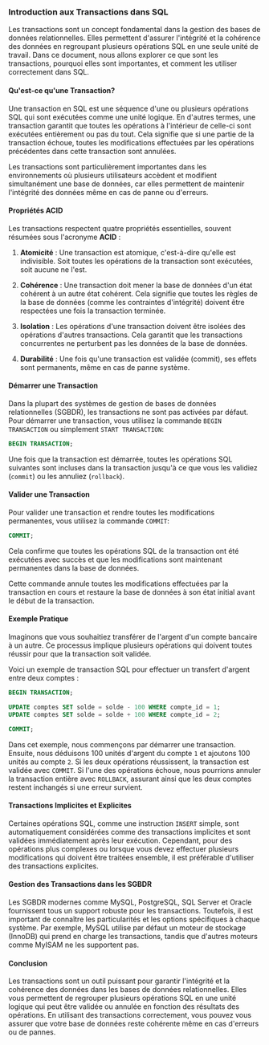 ### Introduction aux Transactions dans SQL

Les transactions sont un concept fondamental dans la gestion des bases de données relationnelles. Elles permettent d'assurer l'intégrité et la cohérence des données en regroupant plusieurs opérations SQL en une seule unité de travail. Dans ce document, nous allons explorer ce que sont les transactions, pourquoi elles sont importantes, et comment les utiliser correctement dans SQL.

#### Qu'est-ce qu'une Transaction?

Une transaction en SQL est une séquence d'une ou plusieurs opérations SQL qui sont exécutées comme une unité logique. En d'autres termes, une transaction garantit que toutes les opérations à l'intérieur de celle-ci sont exécutées entièrement ou pas du tout. Cela signifie que si une partie de la transaction échoue, toutes les modifications effectuées par les opérations précédentes dans cette transaction sont annulées.

Les transactions sont particulièrement importantes dans les environnements où plusieurs utilisateurs accèdent et modifient simultanément une base de données, car elles permettent de maintenir l'intégrité des données même en cas de panne ou d'erreurs.

#### Propriétés ACID

Les transactions respectent quatre propriétés essentielles, souvent résumées sous l'acronyme **ACID** :

1. **Atomicité** : Une transaction est atomique, c'est-à-dire qu'elle est indivisible. Soit toutes les opérations de la transaction sont exécutées, soit aucune ne l'est.

2. **Cohérence** : Une transaction doit mener la base de données d'un état cohérent à un autre état cohérent. Cela signifie que toutes les règles de la base de données (comme les contraintes d'intégrité) doivent être respectées une fois la transaction terminée.

3. **Isolation** : Les opérations d'une transaction doivent être isolées des opérations d'autres transactions. Cela garantit que les transactions concurrentes ne perturbent pas les données de la base de données.

4. **Durabilité** : Une fois qu'une transaction est validée (commit), ses effets sont permanents, même en cas de panne système.

#### Démarrer une Transaction

Dans la plupart des systèmes de gestion de bases de données relationnelles (SGBDR), les transactions ne sont pas activées par défaut. Pour démarrer une transaction, vous utilisez la commande `BEGIN TRANSACTION` ou simplement `START TRANSACTION`:

```sql
BEGIN TRANSACTION;
```

Une fois que la transaction est démarrée, toutes les opérations SQL suivantes sont incluses dans la transaction jusqu'à ce que vous les validiez (`commit`) ou les annuliez (`rollback`).

#### Valider une Transaction

Pour valider une transaction et rendre toutes les modifications permanentes, vous utilisez la commande `COMMIT`:

```sql
COMMIT;
```

Cela confirme que toutes les opérations SQL de la transaction ont été exécutées avec succès et que les modifications sont maintenant permanentes dans la base de données.

Cette commande annule toutes les modifications effectuées par la transaction en cours et restaure la base de données à son état initial avant le début de la transaction.

#### Exemple Pratique

Imaginons que vous souhaitiez transférer de l'argent d'un compte bancaire à un autre. Ce processus implique plusieurs opérations qui doivent toutes réussir pour que la transaction soit validée.

Voici un exemple de transaction SQL pour effectuer un transfert d'argent entre deux comptes :

```sql
BEGIN TRANSACTION;

UPDATE comptes SET solde = solde - 100 WHERE compte_id = 1;
UPDATE comptes SET solde = solde + 100 WHERE compte_id = 2;

COMMIT;
```

Dans cet exemple, nous commençons par démarrer une transaction. Ensuite, nous déduisons 100 unités d'argent du compte `1` et ajoutons 100 unités au compte `2`. Si les deux opérations réussissent, la transaction est validée avec `COMMIT`. Si l'une des opérations échoue, nous pourrions annuler la transaction entière avec `ROLLBACK`, assurant ainsi que les deux comptes restent inchangés si une erreur survient.

#### Transactions Implicites et Explicites

Certaines opérations SQL, comme une instruction `INSERT` simple, sont automatiquement considérées comme des transactions implicites et sont validées immédiatement après leur exécution. Cependant, pour des opérations plus complexes ou lorsque vous devez effectuer plusieurs modifications qui doivent être traitées ensemble, il est préférable d'utiliser des transactions explicites.

#### Gestion des Transactions dans les SGBDR

Les SGBDR modernes comme MySQL, PostgreSQL, SQL Server et Oracle fournissent tous un support robuste pour les transactions. Toutefois, il est important de connaître les particularités et les options spécifiques à chaque système. Par exemple, MySQL utilise par défaut un moteur de stockage (InnoDB) qui prend en charge les transactions, tandis que d'autres moteurs comme MyISAM ne les supportent pas.

#### Conclusion

Les transactions sont un outil puissant pour garantir l'intégrité et la cohérence des données dans les bases de données relationnelles. Elles vous permettent de regrouper plusieurs opérations SQL en une unité logique qui peut être validée ou annulée en fonction des résultats des opérations. En utilisant des transactions correctement, vous pouvez vous assurer que votre base de données reste cohérente même en cas d'erreurs ou de pannes.